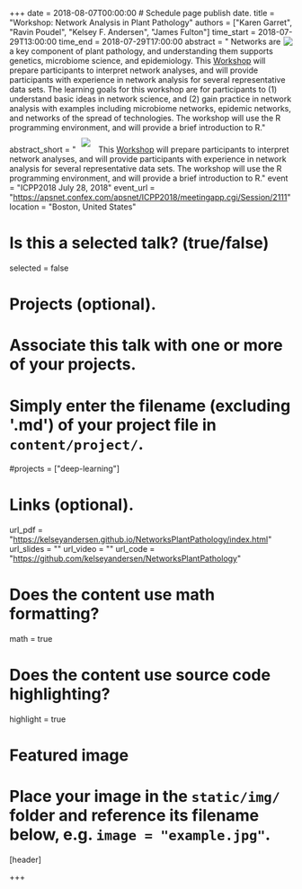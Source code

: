 +++
date = 2018-08-07T00:00:00   # Schedule page publish date.
title = "Workshop: Network Analysis in Plant Pathology"
authors = ["Karen Garret", "Ravin Poudel", "Kelsey F. Andersen", "James Fulton"]
time_start = 2018-07-29T13:00:00
time_end = 2018-07-29T17:00:00
abstract = "<img src = '/img/learning/networks1.png' align=right> Networks are a key component of plant pathology, and understanding them supports genetics, microbiome science, and epidemiology. This [Workshop](https://kelseyandersen.github.io/NetworksPlantPathology/index.html) will prepare participants to interpret network analyses, and will provide participants with experience in network analysis for several representative data sets. The learning goals for this workshop are for participants to (1) understand basic ideas in network science, and (2) gain practice in network analysis with examples including microbiome networks, epidemic networks, and networks of the spread of technologies. The workshop will use the R programming environment, and will provide a brief introduction to R."
abstract_short = "<img style = 'margin: 10px' src ='/img/learning/networks2.png'>  This [Workshop](https://kelseyandersen.github.io/NetworksPlantPathology/index.html) will prepare participants to interpret network analyses, and will provide participants with experience in network analysis for several representative data sets. The workshop will use the R programming environment, and will provide a brief introduction to R."
event = "ICPP2018 July 28, 2018"
event_url = "https://apsnet.confex.com/apsnet/ICPP2018/meetingapp.cgi/Session/2111"
location = "Boston, United States"

# Is this a selected talk? (true/false)
selected = false

# Projects (optional).
#   Associate this talk with one or more of your projects.
#   Simply enter the filename (excluding '.md') of your project file in `content/project/`.
#projects = ["deep-learning"]

# Links (optional).
url_pdf = "https://kelseyandersen.github.io/NetworksPlantPathology/index.html"
url_slides = ""
url_video = ""
url_code = "https://github.com/kelseyandersen/NetworksPlantPathology"

# Does the content use math formatting?
math = true

# Does the content use source code highlighting?
highlight = true

# Featured image
# Place your image in the `static/img/` folder and reference its filename below, e.g. `image = "example.jpg"`.
[header]

+++
